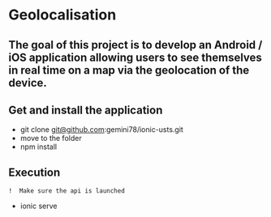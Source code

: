 # Geolocalisation
## The goal of this project is to develop an Android / iOS application allowing users to see themselves in real time on a map via the geolocation of the device.

## Get and install the application

- git clone git@github.com:gemini78/ionic-usts.git
- move to the folder
- npm install

## Execution 
    !  Make sure the api is launched
 - ionic serve